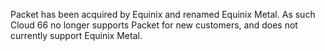 Packet has been acquired by Equinix and renamed Equinix Metal. As such Cloud 66 no longer supports Packet for new customers, and does not currently support Equinix Metal.